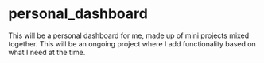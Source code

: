 # personal_dashboard
This will be a personal dashboard for me, made up of mini projects mixed together. This will be an ongoing project where I add functionality based on what I need at the time.

